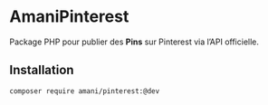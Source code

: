 # AmaniPinterest

Package PHP pour publier des **Pins** sur Pinterest via l’API officielle.

## Installation
```bash
composer require amani/pinterest:@dev
